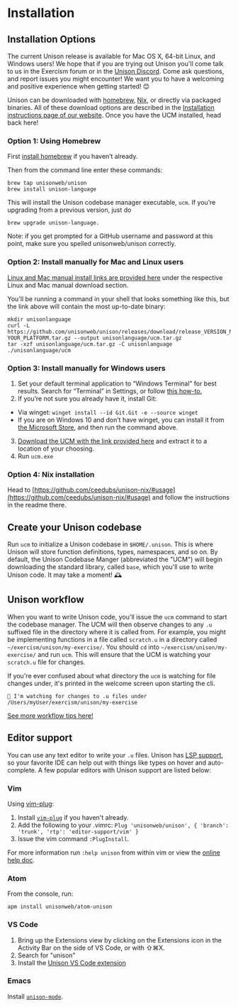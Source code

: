 # Installation

## Installation Options

The current Unison release is available for Mac OS X, 64-bit Linux, and Windows users! We hope that if you are trying out Unison you'll come talk to us in the Exercism forum or in the [Unison Discord](https://unison-lang.org/discord). Come ask questions, and report issues you might encounter! We want you to have a welcoming and positive experience when getting started! 😊

Unison can be downloaded with [homebrew](https://brew.sh/), [Nix](https://github.com/ceedubs/unison-nix/#usage), or directly via packaged binaries. All of these download options are described in the [Installation instructions page of our website](https://www.unison-lang.org/learn/quickstart/#installation-options). Once you have the UCM installed, head back here!

### Option 1: Using Homebrew

First [install homebrew](https://brew.sh/) if you haven’t already.

Then from the command line enter these commands:

```
brew tap unisonweb/unison
brew install unison-language
```

This will install the Unison codebase manager executable, `ucm`. If you’re upgrading from a previous version, just do

```
brew upgrade unison-language.
```

Note: if you get prompted for a GitHub username and password at this point, make sure you spelled unisonweb/unison correctly.

### Option 2: Install manually for Mac and Linux users

[Linux and Mac manual install links are provided here](https://www.unison-lang.org/learn/quickstart/#installation-options) under the respective Linux and Mac manual download section.

You'll be running a command in your shell that looks something like this, but the link above will contain the most up-to-date binary:

```
mkdir unisonlanguage
curl -L https://github.com/unisonweb/unison/releases/download/release_VERSION_NAME/ucm-YOUR_PLATFORM.tar.gz --output unisonlanguage/ucm.tar.gz
tar -xzf unisonlanguage/ucm.tar.gz -C unisonlanguage
./unisonlanguage/ucm
```

### Option 3: Install manually for Windows users

1. Set your default terminal application to “Windows Terminal” for best results. Search for “Terminal” in Settings, or follow [this how-to.](https://bit.ly/3IXwdlY)
2. If you’re not sure you already have it, install Git:
  * Via winget: `winget install --id Git.Git -e --source winget`
  * If you are on Windows 10 and don’t have winget, you can install it from [the Microsoft Store](https://www.microsoft.com/en-us/p/app-installer/9nblggh4nns1), and then run the command above.
3. [Download the UCM with the link provided here](https://www.unison-lang.org/learn/quickstart/#installation-options) and extract it to a location of your choosing.
4. Run `ucm.exe`

### Option 4: Nix installation
Head to [https://github.com/ceedubs/unison-nix/#usage](https://github.com/ceedubs/unison-nix/#usage) and follow the instructions in the readme there.

## Create your Unison codebase

Run `ucm` to initialize a Unison codebase in `$HOME/.unison`. This is where Unison will store function definitions, types, namespaces, and so on. By default, the Unison Codebase Manger (abbreviated the "UCM")  will begin downloading the standard library, called `base`, which you'll use to write Unison code. It may take a moment! 🕰

## Unison workflow

When you want to write Unison code, you'll issue the `ucm` command to start the codebase manager. The UCM will then observe changes to any `.u` suffixed file in the directory where it is called from. For example, you might be implementing functions in a file called `scratch.u` in a directory called `~/exercism/unison/my-exercise/`. You should `cd` into `~/exercism/unison/my-exercise/` and run `ucm`. This will ensure that the UCM is watching your `scratch.u` file for changes.

If you're ever confused about what directory the `ucm` is watching for file changes under, it's printed in the welcome screen upon starting the cli.

```
👀 I'm watching for changes to .u files under /Users/myUser/exercism/unison/my-exercise
```

[See more workflow tips here!](https://exercism.org/docs/tracks/unison/workflow)

## Editor support

You can use any text editor to write your `.u` files. Unison has [LSP support](https://github.com/unisonweb/unison/blob/trunk/docs/language-server.markdown), so your favorite IDE can help out with things like types on hover and auto-complete. A few popular editors with Unison support are listed below:

### Vim

Using [vim-plug](https://github.com/junegunn/vim-plug):

1. Install [`vim-plug`](https://github.com/junegunn/vim-plug) if you haven't already.
2. Add the following to your .vimrc: `Plug 'unisonweb/unison', { 'branch': 'trunk', 'rtp': 'editor-support/vim' }`
3. Issue the vim command `:PlugInstall`.

For more information run `:help unison`
from within vim or view the [online help doc](https://github.com/unisonweb/unison/blob/trunk/editor-support/vim/doc/unison.txt).

### Atom
From the console, run:

```
apm install unisonweb/atom-unison
```

### VS Code

1. Bring up the Extensions view by clicking on the Extensions icon in the Activity Bar on the side of VS Code, or with ⇧⌘X.
2. Search for "unison"
3. Install the [Unison VS Code extension](https://marketplace.visualstudio.com/items?itemName=unison-lang.unison)

### Emacs
Install [`unison-mode`](https://github.com/dariooddenino/unison-mode-emacs).
